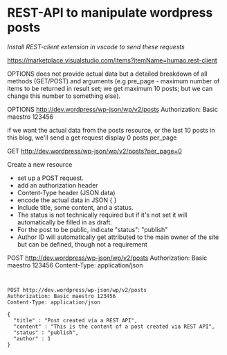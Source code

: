 # REST-API to manipulate wordpress posts

<em>Install REST-client extension in vscode to send these requests</em>

https://marketplace.visualstudio.com/items?itemName=humao.rest-client

OPTIONS does not provide actual data but a detailed breakdown of all methods (GET/POST) and arguments (e.g pre_page -  maximum number of items to be returned in result set; we get maximum 10 posts; but we can change this number to something else).

OPTIONS http://dev.wordpress/wp-json/wp/v2/posts
Authorization: Basic maestro 123456

if we want the actual data from the posts resource, or the last 10 posts in this blog, we'll send a get request 
display 0 posts per_page

GET http://dev.wordpress/wp-json/wp/v2/posts?per_page=0

Create a new resource
* set up a POST request. 
* add an authorization header 
* Content-Type header (JSON data)
* encode the actual data in JSON { }
* Include title, some content, and a status. 
* The status is not technically required but if it's not set it will automatically be filled in as draft.
* For the post to be public, indicate "status": "publish"
* Author ID will automatically get attributed to the main owner of the site but can be defined, though not a requirement

POST http://dev.wordpress/wp-json/wp/v2/posts
Authorization: Basic maestro 123456
Content-Type: application/json

<pre>
<code>

POST http://dev.wordpress/wp-json/wp/v2/posts
Authorization: Basic maestro 123456
Content-Type: application/json

{
  "title" : "Post created via a REST API",
  "content" : "This is the content of a post created via REST API",
  "status" : "publish",
  "author" : 1
}

</code>
</pre>